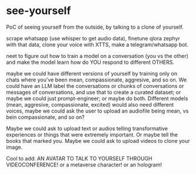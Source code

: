 # see-yourself

PoC of seeing yourself from the outside, by talking to a clone of yourself. 

scrape whatsapp (use whisper to get audio data), finetune qlora zephyr with that data, clone your voice with XTTS, make a telegram/whatsapp bot. 

neet to figure out how to train a model on a conversation (you vs the other) and make the model learn how do YOU respond to different OTHERS. 

maybe we could have different versions of yourself by training only on chats where you've been mean, compassionate, aggresive, and so on. We could have an LLM label the conversations or chunks of conversations or messages of conversations, and use that to create a curated dataset; or maybe we could just prompt-engineer; or maybe do both. Different models (mean, aggresive, compassionate, excited) would also need different voices, maybe we could ask the user to upload an audiofile being mean, vs bein compassionate, and so on?

Maybe we could ask to upload text or audios telling transformative experiences or things that were extremely important. Or maybe tell the books that marked you. 
Maybe we could ask to upload videos to clone your image. 






Cool to add: AN AVATAR TO TALK TO YOURSELF THROUGH VIDEOCONFERENCE! or a metaverse character! or an hologram!
